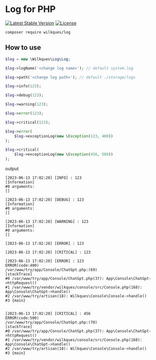 # Log for PHP

[![Latest Stable Version](https://poser.pugx.org/wilkques/log/v/stable)](https://packagist.org/packages/wilkques/log)
[![License](https://poser.pugx.org/wilkques/log/license)](https://packagist.org/packages/wilkques/log)

````
composer require wilkques/log
````

## How to use
```php
$log = new \Wilkques\Log\Log;

$log->logName('<change log name>'); // default system.log

$log->path('<change log path>'); // default ./storage/logs

$log->info(123);

$log->debug(123);

$log->warning(123);

$log->error(123);

$log->critical(123);

$log->error(
    $log->exceptionLog(new \Exception(123, 400))
);

$log->critical(
    $log->exceptionLog(new \Exception(456, 500))
);

```

output

```log
[2023-06-13 17:02:20] [INFO] : 123 
[Information] 
#0 arguments: 
[]

[2023-06-13 17:02:20] [DEBUG] : 123 
[Information] 
#0 arguments: 
[]

[2023-06-13 17:02:20] [WARNING] : 123 
[Information] 
#0 arguments: 
[]

[2023-06-13 17:02:20] [ERROR] : 123 

[2023-06-13 17:02:20] [CRITICAL] : 123 

[2023-06-13 17:02:20] [ERROR] : 123 
ERROR(code:400) 
/var/www/try/app/Console/ChatGpt.php:(69) 
[stackTrace] 
#0 /var/www/try/app/Console/ChatGpt.php(37): App\Console\ChatGpt->httpRequest()
#1 /var/www/try/vendor/wilkques/console/src/Console.php(168): App\Console\ChatGpt->handle()
#2 /var/www/try/artisan(18): Wilkques\Console\Console->handle()
#3 {main}
 

[2023-06-13 17:02:20] [CRITICAL] : 456 
ERROR(code:500) 
/var/www/try/app/Console/ChatGpt.php:(70) 
[stackTrace] 
#0 /var/www/try/app/Console/ChatGpt.php(37): App\Console\ChatGpt->httpRequest()
#1 /var/www/try/vendor/wilkques/console/src/Console.php(168): App\Console\ChatGpt->handle()
#2 /var/www/try/artisan(18): Wilkques\Console\Console->handle()
#3 {main}
```